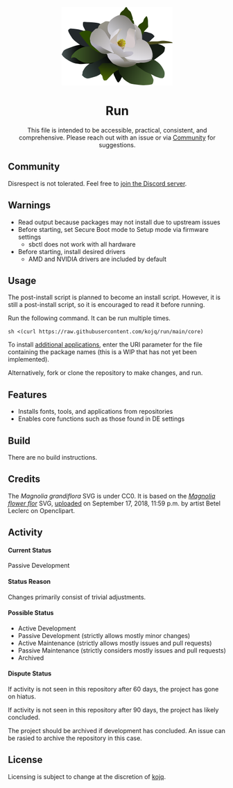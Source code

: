 <div align = "center"><img src = "LOGO.svg" height = 180/>

# Run

This file is intended to be accessible, practical, consistent, and comprehensive. Please reach out with an issue or via [Community](#community) for suggestions.
</div>

## Community

Disrespect is not tolerated. Feel free to [join the Discord server](https://discord.gg/peezNh4pS4).

## Warnings

- Read output because packages may not install due to upstream issues
- Before starting, set Secure Boot mode to Setup mode via firmware settings
  - sbctl does not work with all hardware
- Before starting, install desired drivers
  - AMD and NVIDIA drivers are included by default

## Usage

The post-install script is planned to become an install script. However, it is still a post-install script, so it is encouraged to read it before running.

Run the following command. It can be run multiple times.

```
sh <(curl https://raw.githubusercontent.com/kojq/run/main/core)
```

To install [additional applications](https://wiki.archlinux.org/title/List_of_applications), enter the URI parameter for the file containing the package names (this is a WIP that has not yet been implemented).

Alternatively, fork or clone the repository to make changes, and run.

## Features

- Installs fonts, tools, and applications from repositories
- Enables core functions such as those found in DE settings

## Build

There are no build instructions.

## Credits

The *Magnolia grandiflora* SVG is under CC0. It is based on the *[Magnolia flower flor](https://www.openclipart.org/detail/306895/magnolia-flower-flor)* SVG, [uploaded](https://www.openclipart.org/download/306895/1537228771.svg) on September 17, 2018, 11:59 p.m. by artist Betel Leclerc on Openclipart.

## Activity

#### Current Status

Passive Development

#### Status Reason

Changes primarily consist of trivial adjustments.

#### Possible Status

- Active Development
- Passive Development (strictly allows mostly minor changes)
- Active Maintenance (strictly allows mostly issues and pull requests)
- Passive Maintenance (strictly considers mostly issues and pull requests)
- Archived

#### Dispute Status

If activity is not seen in this repository after 60 days, the project has gone on hiatus.

If activity is not seen in this repository after 90 days, the project has likely concluded.

The project should be archived if development has concluded. An issue can be rasied to archive the repository in this case.

## License

Licensing is subject to change at the discretion of [kojq](https://github.com/kojq).
